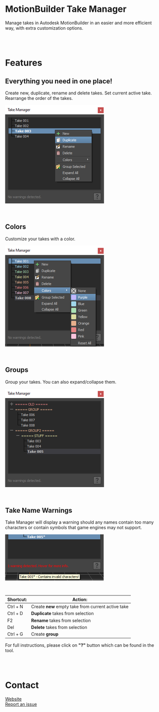 # MotionBuilder Take Manager
Manage takes in Autodesk MotionBuilder in an easier and more efficient way, with extra customization options. 

<br><br>

# Features

## Everything you need in one place!
Create new, duplicate, rename and delete takes. Set current active take. Rearrange the order of the takes.

![Screenshot1](https://github.com/Fuggy/MotionBuilder-TakeManager/blob/main/Media/TakeManager_Screenshot1.png?raw=true)

<br>

## Colors
Customize your takes with a color.

![Screenshot2](https://github.com/Fuggy/MotionBuilder-TakeManager/blob/main/Media/TakeManager_Screenshot2.png?raw=true)

<br>

## Groups
Group your takes. You can also expand/collapse them.

![Screenshot3](https://github.com/Fuggy/MotionBuilder-TakeManager/blob/main/Media/TakeManager_Screenshot3.png?raw=true)

<br>

## Take Name Warnings
Take Manager will display a warning should any names contain too many characters or contain symbols that game engines may not support.

![Screenshot4](https://github.com/Fuggy/MotionBuilder-TakeManager/blob/main/Media/TakeManager_Screenshot4.png?raw=true)

<br>

| Shortcut:     | Action:                                            |
| ------------- | -------------------------------------------------- |
| Ctrl + N      | Create **new** empty take from current active take |
| Ctrl + D      | **Duplicate** takes from selection                 |
| F2            | **Rename** takes from selection                    |
| Del           | **Delete** takes from selection                    |
| Ctrl + G      | Create **group**                                   |

For full instructions, please click on **"?"** button which can be found in the tool.

<br><br>

# Contact
[Website](https://jackycoh.portfoliobox.net/)<br>
[Report an issue](https://github.com/Fuggy/MotionBuilder-TakeManager/issues "Report a bug on the GitHub repository")